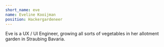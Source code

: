 ```yaml
---
short_name: eve
name: Eveline Kooijman
position: Hackergardeneer
---
```


Eve is a UX / UI Engineer, growing all sorts of vegetables in her allotment garden in Straubing Bavaria.
